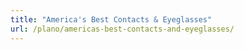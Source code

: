 ```yaml
---
title: "America's Best Contacts & Eyeglasses"
url: /plano/americas-best-contacts-and-eyeglasses/
---
```

